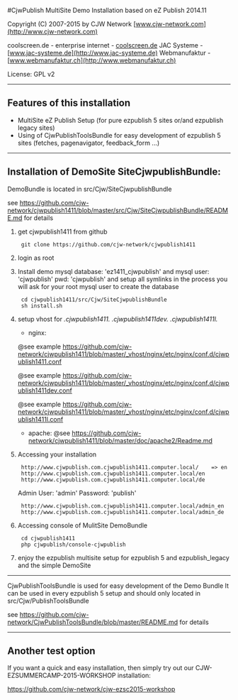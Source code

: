 #CjwPublish MultiSite Demo Installation based on eZ Publish 2014.11

Copyright (C) 2007-2015 by CJW Network [www.cjw-network.com](http://www.cjw-network.com)

coolscreen.de - enterprise internet - [coolscreen.de](http://coolscreen.de)
JAC Systeme -  [www.jac-systeme.de](http://www.jac-systeme.de)
Webmanufaktur - [www.webmanufaktur.ch](http://www.webmanufaktur.ch)

License: GPL v2

***

## Features of this installation

- MultiSite eZ Publish Setup (for pure ezpublish 5 sites or/and ezpublish legacy sites) 
- Using of CjwPublishToolsBundle for easy development of ezpublish 5 sites (fetches, pagenavigator, feedback_form ...)


***

## Installation of DemoSite SiteCjwpublishBundle:

DemoBundle is located in src/Cjw/SiteCjwpublishBundle

see https://github.com/cjw-network/cjwpublish1411/blob/master/src/Cjw/SiteCjwpublishBundle/README.md for details

1. get cjwpublish1411 from github 

        git clone https://github.com/cjw-network/cjwpublish1411
 
2. login as root

3. Install demo mysql database: 'ez1411_cjwpublish' and mysql user: 'cjwpublish' pwd: 'cjwpublish' and setup all symlinks in the process you will ask for your root mysql user to create the database 

        cd cjwpublish1411/src/Cjw/SiteCjwpublishBundle
        sh install.sh  

4. setup vhost for *.cjwpublish1411.* *.cjwpublish1411dev.* *.cjwpublish1411l.*
     
    - nginx:
     
    @see example https://github.com/cjw-network/cjwpublish1411/blob/master/_vhost/nginx/etc/nginx/conf.d/cjwpublish1411.conf
    
    @see example https://github.com/cjw-network/cjwpublish1411/blob/master/_vhost/nginx/etc/nginx/conf.d/cjwpublish1411dev.conf
 
    @see example https://github.com/cjw-network/cjwpublish1411/blob/master/_vhost/nginx/etc/nginx/conf.d/cjwpublish1411l.conf
    
    - apache: @see https://github.com/cjw-network/cjwpublish1411/blob/master/doc/apache2/Readme.md
 
5. Accessing your installation 

        http://www.cjwpublish.com.cjwpublish1411.computer.local/    => en
        http://www.cjwpublish.com.cjwpublish1411.computer.local/en  
        http://www.cjwpublish.com.cjwpublish1411.computer.local/de
    
    
    Admin User: 'admin' Password: 'publish'
    
        http://www.cjwpublish.com.cjwpublish1411.computer.local/admin_en
        http://www.cjwpublish.com.cjwpublish1411.computer.local/admin_de   


6. Accessing console of MulitSite DemoBundle

        cd cjwpublish1411
        php cjwpublish/console-cjwpublish

7. enjoy the ezpublish multisite setup for ezpublish 5 and ezpublish_legacy and the simple DemoSite


***

CjwPublishToolsBundle is used for easy development of the Demo Bundle
It can be used in every ezpublish 5 setup and should only located in src/Cjw/PublishToolsBundle

see https://github.com/cjw-network/CjwPublishToolsBundle/blob/master/README.md for details

***

## Another test option

If you want a quick and easy installation, then simply try out our CJW-EZSUMMERCAMP-2015-WORKSHOP installation:

https://github.com/cjw-network/cjw-ezsc2015-workshop
